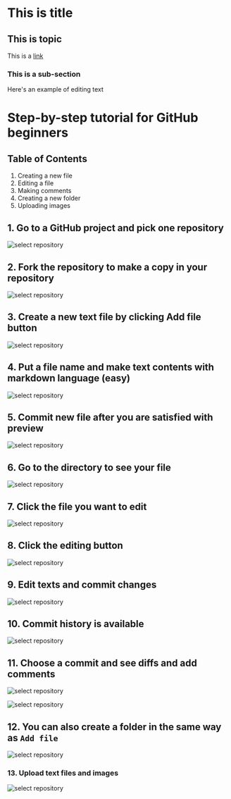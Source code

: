 # This is title

## This is topic

This is a [link](https://github.com/bgin-global/bgin-shared-templates)

### This is a sub-section

Here's an example of editing text

# Step-by-step tutorial for GitHub beginners

## Table of Contents

1. Creating a new file 
2. Editing a file 
3. Making comments
4. Creating a new folder 
5. Uploading images

## 1. Go to a GitHub project and pick one repository

![select repository](./img/1.png)

## 2. Fork the repository to make a copy in your repository

![select repository](./img/2.png)

## 3. Create a new text file by clicking Add file button

![select repository](./img/3.png)

## 4. Put a file name and make text contents with markdown language (easy)

![select repository](./img/4.png)

## 5. Commit new file after you are satisfied with preview

![select repository](./img/5.png)

## 6. Go to the directory to see your file

![select repository](./img/6.png)

## 7. Click the file you want to edit

![select repository](./img/7.png)

## 8. Click the editing button

![select repository](./img/8.png)

## 9. Edit texts and commit changes

![select repository](./img/9.png)

## 10. Commit history is available

![select repository](./img/10.png)

## 11. Choose a commit and see diffs and add comments

![select repository](./img/11.png)

![select repository](./img/11-1.png)

## 12. You can also create a folder in the same way as `Add file`

![select repository](./img/12.png)

### 13. Upload text files and images

![select repository](./img/13.png)





